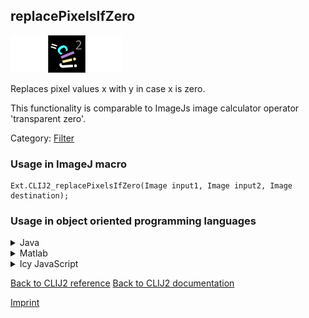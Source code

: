 ## replacePixelsIfZero
<img src="images/mini_empty_logo.png"/><img src="images/mini_clij2_logo.png"/><img src="images/mini_empty_logo.png"/>

Replaces pixel values x with y in case x is zero.

This functionality is comparable to ImageJs image calculator operator 'transparent zero'.

Category: [Filter](https://clij.github.io/clij2-docs/reference__filter)

### Usage in ImageJ macro
```
Ext.CLIJ2_replacePixelsIfZero(Image input1, Image input2, Image destination);
```


### Usage in object oriented programming languages



<details>

<summary>
Java
</summary>
<pre class="highlight">// init CLIJ and GPU
import net.haesleinhuepf.clij2.CLIJ2;
import net.haesleinhuepf.clij.clearcl.ClearCLBuffer;
CLIJ2 clij2 = CLIJ2.getInstance();

// get input parameters
ClearCLBuffer input1 = clij2.push(input1ImagePlus);
ClearCLBuffer input2 = clij2.push(input2ImagePlus);
destination = clij2.create(input1);
</pre>

<pre class="highlight">
// Execute operation on GPU
clij2.replacePixelsIfZero(input1, input2, destination);
</pre>

<pre class="highlight">
// show result
destinationImagePlus = clij2.pull(destination);
destinationImagePlus.show();

// cleanup memory on GPU
clij2.release(input1);
clij2.release(input2);
clij2.release(destination);
</pre>

</details>



<details>

<summary>
Matlab
</summary>
<pre class="highlight">% init CLIJ and GPU
clij2 = init_clatlab();

% get input parameters
input1 = clij2.pushMat(input1_matrix);
input2 = clij2.pushMat(input2_matrix);
destination = clij2.create(input1);
</pre>

<pre class="highlight">
% Execute operation on GPU
clij2.replacePixelsIfZero(input1, input2, destination);
</pre>

<pre class="highlight">
% show result
destination = clij2.pullMat(destination)

% cleanup memory on GPU
clij2.release(input1);
clij2.release(input2);
clij2.release(destination);
</pre>

</details>



<details>

<summary>
Icy JavaScript
</summary>
<pre class="highlight">// init CLIJ and GPU
importClass(net.haesleinhuepf.clicy.CLICY);
importClass(Packages.icy.main.Icy);

clij2 = CLICY.getInstance();

// get input parameters
input1_sequence = getSequence();
input1 = clij2.pushSequence(input1_sequence);
input2_sequence = getSequence();
input2 = clij2.pushSequence(input2_sequence);
destination = clij2.create(input1);
</pre>

<pre class="highlight">
// Execute operation on GPU
clij2.replacePixelsIfZero(input1, input2, destination);
</pre>

<pre class="highlight">
// show result
destination_sequence = clij2.pullSequence(destination)
Icy.addSequence(destination_sequence);
// cleanup memory on GPU
clij2.release(input1);
clij2.release(input2);
clij2.release(destination);
</pre>

</details>



[Back to CLIJ2 reference](https://clij.github.io/clij2-docs/reference)
[Back to CLIJ2 documentation](https://clij.github.io/clij2-docs)

[Imprint](https://clij.github.io/imprint)
